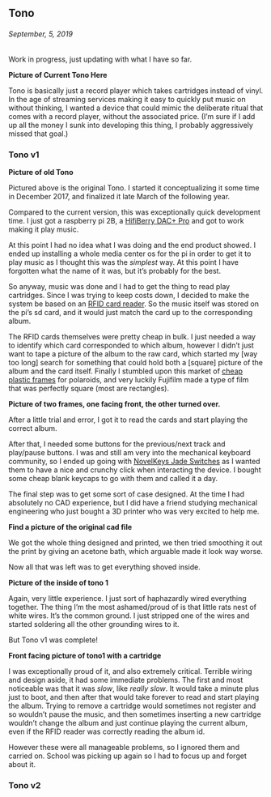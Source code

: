 ## Tono
###### September, 5, 2019

Work in progress, just updating with what I have so far.

**Picture of Current Tono Here**

Tono is basically just a record player which takes cartridges instead of vinyl.  In the age of streaming services making it easy to quickly put music on without thinking, I wanted a device that could mimic the deliberate ritual that comes with a record player, without the associated price.  (I’m sure if I add up all the money I sunk into developing this thing, I probably aggressively missed that goal.)

### Tono v1

**Picture of old Tono**

Pictured above is the original Tono.  I started it conceptualizing it some time in December 2017, and finalized it late March of the following year.

Compared to the current version, this was exceptionally quick development time.  I just got a raspberry pi 2B, a [HifiBerry DAC+ Pro](https://www.hifiberry.com/shop/boards/hifiberry-dac-pro/) and got to work making it play music.

At this point I had no idea what I was doing and the end product showed.  I ended up installing a whole media center os for the pi in order to get it to play music as I thought this was the *simplest* way.  At this point I have forgotten what the name of it was, but it’s probably for the best.

So anyway, music was done and I had to get the thing to read play cartridges.  Since I was trying to keep costs down, I decided to make the system be based on an [RFID card reader](https://www.amazon.com/gp/product/B01CSTW0IA/ref=ppx_yo_dt_b_search_asin_title?ie=UTF8&psc=1).  So the music itself was stored on the pi’s sd card, and it would just match the card up to the corresponding album.

The RFID cards themselves were pretty cheap in bulk.  I just needed a way to identify which card corresponded to which album, however I didn’t just want to tape a picture of the album to the raw card, which started my [way too long] search for something that could hold both a [square] picture of the album and the card itself.  Finally I stumbled upon this market of [cheap plastic frames](https://www.amazon.com/Sunmns-Colorful-Picture-Fujifilm-Instant/dp/B07TDBQ6ZM/ref=pd_sbs_201_6/132-1168809-3464001?_encoding=UTF8&pd_rd_i=B07TDBQ6ZM&pd_rd_r=21b41ea2-88f3-4d59-a5b3-d2dcc246cb77&pd_rd_w=vgxPk&pd_rd_wg=tBj0o&pf_rd_p=7c0dad87-8a25-4c4f-9349-026039ea6cb3&pf_rd_r=W4DTHGK88MQP8RT7Q60N&psc=1&refRID=W4DTHGK88MQP8RT7Q60N) for polaroids, and very luckily Fujifilm made a type of film that was perfectly square (most are rectangles).

**Picture of two frames, one facing front, the other turned over.**

After a little trial and error, I got it to read the cards and start playing the correct album.

After that, I needed some buttons for the previous/next track and play/pause buttons. I was and still am very into the mechanical keyboard community, so I ended up going with [NovelKeys Jade Switches](https://novelkeys.xyz/collections/switches/products/novelkeys-x-kailh-box-thick-clicks?variant=3747938238504) as I wanted them to have a nice and crunchy click when interacting the device.  I bought some cheap blank keycaps to go with them and called it a day.

The final step was to get some sort of case designed.  At the time I had absolutely no CAD experience, but I did have a friend studying mechanical engineering who just bought a 3D printer who was very excited to help me.

**Find a picture of the original cad file**

We got the whole thing designed and printed, we then tried smoothing it out the print by giving an acetone bath, which arguable made it look way worse.

Now all that was left was to get everything shoved inside.

**Picture of the inside of tono 1**

Again, very little experience.  I just sort of haphazardly wired everything together.  The thing I’m the most ashamed/proud of is that little rats nest of white wires.  It’s the common ground.  I just stripped one of the wires and started soldering all the other grounding wires to it.

But Tono v1 was complete!

**Front facing picture of tono1 with a cartridge**

I was exceptionally proud of it, and also extremely critical.  Terrible wiring and design aside, it had some immediate problems.  The first and most noticeable was that it was *slow*, like *really slow*.  It would take a minute plus just to boot, and then after that would take forever to read and start playing the album.  Trying to remove a cartridge would sometimes not register and so wouldn’t pause the music, and then sometimes inserting a new cartridge wouldn’t change the album and just continue playing the current album, even if the RFID reader was correctly reading the album id.

However these were all manageable problems, so I ignored them and carried on.  School was picking up again so I had to focus up and forget about it.

### Tono v2
